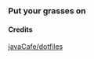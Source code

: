 ### Put your grasses on

#### Credits
[javaCafe/dotfiles](https://github.com/javaCafe01/dotfiles) 

